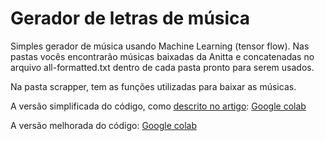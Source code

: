 # Gerador de letras de música

Simples gerador de música usando Machine Learning (tensor flow).
Nas pastas vocês encontrarão músicas baixadas da Anitta e concatenadas no arquivo all-formatted.txt dentro de cada pasta pronto para serem usados.

Na pasta scrapper, tem as funções utilizadas para baixar as músicas.

A versão simplificada do código, como [descrito no artigo](https://murilobd.hashnode.dev/usando-machine-learning-para-criar-textos-com-tensorflow):  [Google colab](https://colab.research.google.com/drive/1j2eH6_h5vX8KXIOVmT8E36TfPFY5KYOp?usp=sharing)

A versão melhorada do código: [Google colab](https://colab.research.google.com/drive/1jD7--Iu9zGm9O6b2Ie1wwAZbAlgyNjph?usp=sharing)
